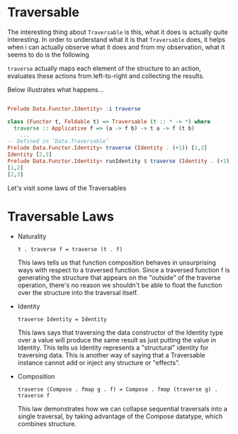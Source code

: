 # Traversable

The interesting thing about `Traversable` is this, what it does is 
actually quite interesting. In order to understand what it is that `Traversable` does, it helps when i can 
actually observe what it does and from my observation, what it seems to do is the following

`traverse` actually maps each element of the structure to an action, evaluates
these actions from left-to-right and collecting the results. 

Below illustrates what happens...

```haskell

Prelude Data.Functor.Identity> :i traverse

class (Functor t, Foldable t) => Traversable (t :: * -> *) where
  traverse :: Applicative f => (a -> f b) -> t a -> f (t b)
    ...
-- Defined in ‘Data.Traversable’
Prelude Data.Functor.Identity> traverse (Identity . (+1)) [1,2]
Identity [2,3]
Prelude Data.Functor.Identity> runIdentity $ traverse (Identity . (+1))
[1,2]
[2,3]

```

Let's visit some laws of the Traversables

# Traversable Laws

+ Naturality

  `t . traverse f = traverse (t . f)` 

  This laws tells us that function composition behaves in unsurprising ways
  with respect to a traversed function. Since a traversed function f is generating
  the structure that appears on the "outside" of the traverse operation, there's 
  no reason we shouldn't be able to float the function over the structure into the 
  traversal itself.

+ Identity

  `traverse Identity = Identity`

  This laws says that traversing the data constructor of the Identity type over a value
  will produce the same result as just putting the value in Identity. This tells us 
  Identity represents a "structural" identity for traversing data.
  This is another way of saying that a Traversable instance cannot add or
  inject any structure or "effects".

+ Composition

  `traverse (Compose . fmap g . f) =
    Compose . fmap (traverse g) . traverse f`

  This law demonstrates how we can collapse sequential traversals into a single
  traversal, by taking advantage of the Compose datatype, which combines
  structure.


